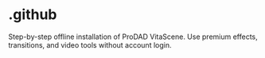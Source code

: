 # .github
Step-by-step offline installation of ProDAD VitaScene. Use premium effects, transitions, and video tools without account login.
